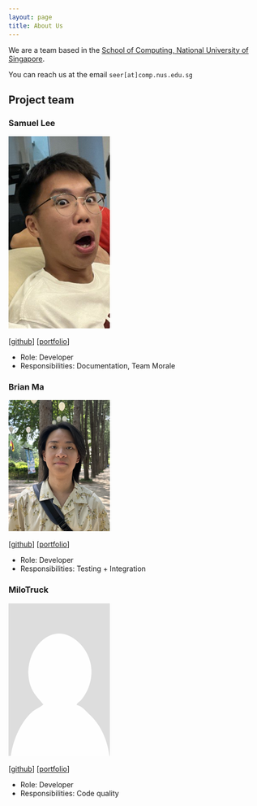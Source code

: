 ```yaml
---
layout: page
title: About Us
---
```


We are a team based in the [School of Computing, National University of Singapore](https://www.comp.nus.edu.sg).

You can reach us at the email `seer[at]comp.nus.edu.sg`

## Project team

### Samuel Lee

<img src="images/sam-theman88.png" width="200px">

[[github](https://github.com/sam-theman88)]
[[portfolio](team/sam-theman88.md)]

* Role: Developer
* Responsibilities: Documentation, Team Morale

### Brian Ma

<img src="images/bmanara.png" width="200px">

[[github](http://github.com/bmanara)] [[portfolio](team/bmanara.md)]

* Role: Developer
* Responsibilities: Testing + Integration


### MiloTruck

<img src="images/milotruck.png" width="200px">

[[github](http://github.com/milotruck)]
[[portfolio](team/milotruck.md)]

* Role: Developer
* Responsibilities: Code quality
